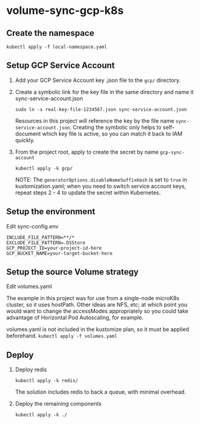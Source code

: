 # volume-sync-gcp-k8s
## Create the namespace
```kubectl apply -f local-namespace.yaml```

## Setup GCP Service Account
1. Add your GCP Service Account key .json file to the `gcp/` directory.
2. Create a symbolic link for the key file in the same directory and name it sync-service-account.json

     ```sudo ln -s real-key-file-1234567.json sync-service-account.json```

    Resources in this project will reference the key by the file name `sync-service-account.json`.
    Creating the symbolic only helps to self-document which key file is active, so you can match it back to IAM quickly.

4. From the project root, apply to create the secret by name `gcp-sync-account`

    ```kubectl apply -k gcp/```

    NOTE: The `generatorOptions.disableNameSuffixHash` is set to `true` in kustomization.yaml; when you need to switch service account keys, repeat steps 2 - 4 to update the secret within Kubernetes.

## Setup the environment
Edit sync-config.env
```
INCLUDE_FILE_PATTERN=**/*
EXCLUDE_FILE_PATTERN=.DSStore
GCP_PROJECT_ID=your-project-id-here
GCP_BUCKET_NAME=your-target-bucket-here
```

## Setup the source Volume strategy
Edit volumes.yaml

The example in this project was for use from a single-node microK8s cluster, so it uses hostPath.
Other ideas are NFS, etc; at which point you would want to change the accessModes appropriately so you could take advantage of Horizontal Pod Autoscaling, for example.

volumes.yaml is not included in the kustomize plan, so it must be applied beforehand.
`kubectl apply -f volumes.yaml`

## Deploy
1. Deploy redis 

    `kubectl apply -k redis/`

    The solution includes redis to back a queue, with minimal overhead. 

2. Deploy the remaining components 

    `kubectl apply -k ./`


